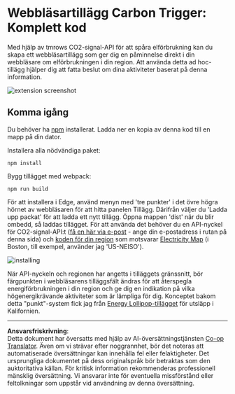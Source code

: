 <!--
CO_OP_TRANSLATOR_METADATA:
{
  "original_hash": "cbaf73f94a9ab4c680a10ef871e92948",
  "translation_date": "2025-08-26T22:47:12+00:00",
  "source_file": "5-browser-extension/solution/translation/README.es.md",
  "language_code": "sv"
}
-->
# Webbläsartillägg Carbon Trigger: Komplett kod

Med hjälp av tmrows CO2-signal-API för att spåra elförbrukning kan du skapa ett webbläsartillägg som ger dig en påminnelse direkt i din webbläsare om elförbrukningen i din region. Att använda detta ad hoc-tillägg hjälper dig att fatta beslut om dina aktiviteter baserat på denna information.

![extension screenshot](../../../../../translated_images/extension-screenshot.352c4c3ba54e4041ad2f6af749d562cc5705f527b5826efd53d11c3528f5ae45.sv.png)

## Komma igång

Du behöver ha [npm](https://npmjs.com) installerat. Ladda ner en kopia av denna kod till en mapp på din dator.

Installera alla nödvändiga paket:

```
npm install
```

Bygg tillägget med webpack:

```
npm run build
```

För att installera i Edge, använd menyn med 'tre punkter' i det övre högra hörnet av webbläsaren för att hitta panelen Tillägg. Därifrån väljer du 'Ladda upp packat' för att ladda ett nytt tillägg. Öppna mappen 'dist' när du blir ombedd, så laddas tillägget. För att använda det behöver du en API-nyckel för CO2-signal-API:t ([få en här via e-post](https://www.co2signal.com/) - ange din e-postadress i rutan på denna sida) och [koden för din region](http://api.electricitymap.org/v3/zones) som motsvarar [Electricity Map](https://www.electricitymap.org/map) (i Boston, till exempel, använder jag 'US-NEISO').

![installing](../../../../../translated_images/install-on-edge.8bd0ee3ca7dcda1c5334b5195603a43c864e3b38d088b03d57376d25e77b9459.sv.png)

När API-nyckeln och regionen har angetts i tilläggets gränssnitt, bör färgpunkten i webbläsarens tilläggsfält ändras för att återspegla energiförbrukningen i din region och ge dig en indikation på vilka högenergikrävande aktiviteter som är lämpliga för dig. Konceptet bakom detta "punkt"-system fick jag från [Energy Lollipop-tillägget](https://energylollipop.com/) för utsläpp i Kalifornien.

---

**Ansvarsfriskrivning**:  
Detta dokument har översatts med hjälp av AI-översättningstjänsten [Co-op Translator](https://github.com/Azure/co-op-translator). Även om vi strävar efter noggrannhet, bör det noteras att automatiserade översättningar kan innehålla fel eller felaktigheter. Det ursprungliga dokumentet på dess originalspråk bör betraktas som den auktoritativa källan. För kritisk information rekommenderas professionell mänsklig översättning. Vi ansvarar inte för eventuella missförstånd eller feltolkningar som uppstår vid användning av denna översättning.